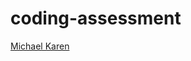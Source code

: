 # coding-assessment

[Michael Karen](https://michael-karen.medium.com/how-to-save-high-scores-in-local-storage-7860baca9d68)

